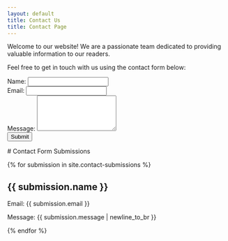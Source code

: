 ```yaml
---
layout: default
title: Contact Us
title: Contact Page
---
```


Welcome to our website! We are a passionate team dedicated to providing valuable information to our readers.

<p>Feel free to get in touch with us using the contact form below:</p>

<body>
    <form id="contact-form">
  <div class="form-group">
    <label for="name">Name:</label>
    <input type="text" class="form-control" id="name" name="name" required>
  </div>
  <div class="form-group">
    <label for="email">Email:</label>
    <input type="email" class="form-control" id="email" name="email" required>
  </div>
  <div class="form-group">
    <label for="message">Message:</label>
    <textarea class="form-control" id="message" name="message" rows="5" required></textarea>
  </div>
  <button type="submit" class="btn border-info">Submit</button>
</form>
<div id="message-container"></div>


<div class="container">
# Contact Form Submissions

{% for submission in site.contact-submissions %}
<div class="submission">
  <h2>{{ submission.name }}</h2>
  <p>Email: {{ submission.email }}</p>
  <p>Message: {{ submission.message | newline_to_br }}</p>
</div>
{% endfor %}
    </div>

<script>

document.getElementById('contact-form').addEventListener('submit', async (e) => {
  e.preventDefault();

  const formData = new FormData(e.target);

  // Send a POST request to the server
  try {
    const response = await fetch('/submit-contact-form', {
      method: 'POST',
      body: formData,
    });

    if (response.ok) {
      const data = await response.json();
      const messageContainer = document.getElementById('message-container');
      messageContainer.textContent = data.message;
    } else {
      console.error('Form submission failed.');
    }
  } catch (error) {
    console.error('Error:', error);
    // Handle error
  }
});


    </script>
</body>
